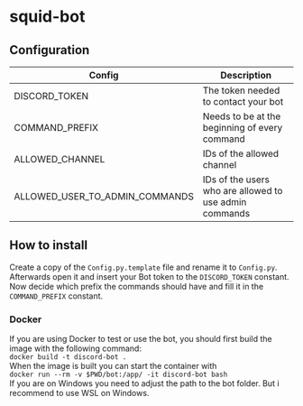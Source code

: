# squid-bot

## Configuration
| Config | Description |
|---|---|
| DISCORD_TOKEN | The token needed to contact your bot |
| COMMAND_PREFIX | Needs to be at the beginning of every command |
| ALLOWED_CHANNEL | IDs of the allowed channel |
| ALLOWED_USER_TO_ADMIN_COMMANDS | IDs of the users who are allowed to use admin commands |

## How to install

Create a copy of the `Config.py.template` file and rename it to `Config.py`. Afterwards open it and insert your Bot token to the `DISCORD_TOKEN` constant. Now decide which prefix the commands should have and fill it in the `COMMAND_PREFIX` constant.

### Docker
If you are using Docker to test or use the bot, you should first build the image with the following command:  
`docker build -t discord-bot .`  
When the image is built you can start the container with  
`docker run --rm -v $PWD/bot:/app/ -it discord-bot bash`  
If you are on Windows you need to adjust the path to the bot folder. But i recommend to use WSL on Windows.
